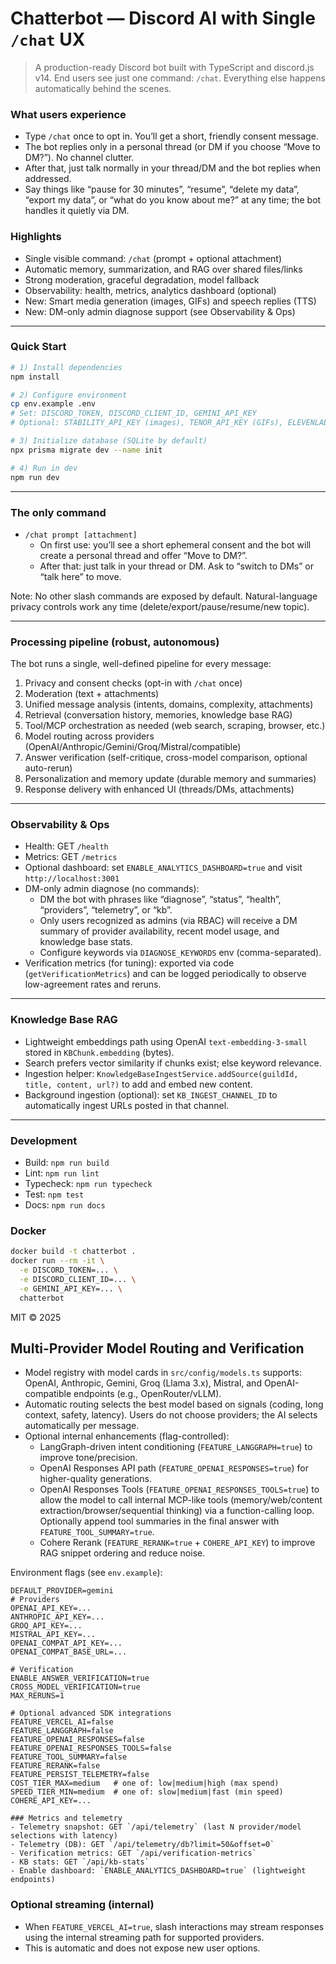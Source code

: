 # Chatterbot — Discord AI with Single `/chat` UX

> A production-ready Discord bot built with TypeScript and discord.js v14. End users see just one command: `/chat`. Everything else happens automatically behind the scenes.

### What users experience
- Type `/chat` once to opt in. You’ll get a short, friendly consent message.
- The bot replies only in a personal thread (or DM if you choose “Move to DM?”). No channel clutter.
- After that, just talk normally in your thread/DM and the bot replies when addressed.
- Say things like “pause for 30 minutes”, “resume”, “delete my data”, “export my data”, or “what do you know about me?” at any time; the bot handles it quietly via DM.

### Highlights
- Single visible command: `/chat` (prompt + optional attachment)
- Automatic memory, summarization, and RAG over shared files/links
- Strong moderation, graceful degradation, model fallback
- Observability: health, metrics, analytics dashboard (optional)
- New: Smart media generation (images, GIFs) and speech replies (TTS)
- New: DM-only admin diagnose support (see Observability & Ops)

---

### Quick Start
```bash
# 1) Install dependencies
npm install

# 2) Configure environment
cp env.example .env
# Set: DISCORD_TOKEN, DISCORD_CLIENT_ID, GEMINI_API_KEY
# Optional: STABILITY_API_KEY (images), TENOR_API_KEY (GIFs), ELEVENLABS_API_KEY (TTS)

# 3) Initialize database (SQLite by default)
npx prisma migrate dev --name init

# 4) Run in dev
npm run dev
```

---

### The only command
- `/chat prompt [attachment]`
  - On first use: you’ll see a short ephemeral consent and the bot will create a personal thread and offer “Move to DM?”.
  - After that: just talk in your thread or DM. Ask to “switch to DMs” or “talk here” to move.
  
Note: No other slash commands are exposed by default. Natural-language privacy controls work any time (delete/export/pause/resume/new topic).

---

### Processing pipeline (robust, autonomous)
The bot runs a single, well-defined pipeline for every message:
1. Privacy and consent checks (opt-in with `/chat` once)
2. Moderation (text + attachments)
3. Unified message analysis (intents, domains, complexity, attachments)
4. Retrieval (conversation history, memories, knowledge base RAG)
5. Tool/MCP orchestration as needed (web search, scraping, browser, etc.)
6. Model routing across providers (OpenAI/Anthropic/Gemini/Groq/Mistral/compatible)
7. Answer verification (self-critique, cross-model comparison, optional auto-rerun)
8. Personalization and memory update (durable memory and summaries)
9. Response delivery with enhanced UI (threads/DMs, attachments)

---

### Observability & Ops
- Health: GET `/health`
- Metrics: GET `/metrics`
- Optional dashboard: set `ENABLE_ANALYTICS_DASHBOARD=true` and visit `http://localhost:3001`
- DM-only admin diagnose (no commands):
  - DM the bot with phrases like “diagnose”, “status”, “health”, “providers”, “telemetry”, or “kb”.
  - Only users recognized as admins (via RBAC) will receive a DM summary of provider availability, recent model usage, and knowledge base stats.
  - Configure keywords via `DIAGNOSE_KEYWORDS` env (comma-separated).
- Verification metrics (for tuning): exported via code (`getVerificationMetrics`) and can be logged periodically to observe low-agreement rates and reruns.

---

### Knowledge Base RAG
- Lightweight embeddings path using OpenAI `text-embedding-3-small` stored in `KBChunk.embedding` (bytes).
- Search prefers vector similarity if chunks exist; else keyword relevance.
- Ingestion helper: `KnowledgeBaseIngestService.addSource(guildId, title, content, url?)` to add and embed new content.
- Background ingestion (optional): set `KB_INGEST_CHANNEL_ID` to automatically ingest URLs posted in that channel.

---

### Development
- Build: `npm run build`
- Lint: `npm run lint`
- Typecheck: `npm run typecheck`
- Test: `npm test`
- Docs: `npm run docs`

### Docker
```bash
docker build -t chatterbot .
docker run --rm -it \
  -e DISCORD_TOKEN=... \
  -e DISCORD_CLIENT_ID=... \
  -e GEMINI_API_KEY=... \
  chatterbot
```

MIT © 2025

## Multi-Provider Model Routing and Verification

- Model registry with model cards in `src/config/models.ts` supports: OpenAI, Anthropic, Gemini, Groq (Llama 3.x), Mistral, and OpenAI-compatible endpoints (e.g., OpenRouter/vLLM).
- Automatic routing selects the best model based on signals (coding, long context, safety, latency). Users do not choose providers; the AI selects automatically per message.
- Optional internal enhancements (flag-controlled):
  - LangGraph-driven intent conditioning (`FEATURE_LANGGRAPH=true`) to improve tone/precision.
  - OpenAI Responses API path (`FEATURE_OPENAI_RESPONSES=true`) for higher-quality generations.
  - OpenAI Responses Tools (`FEATURE_OPENAI_RESPONSES_TOOLS=true`) to allow the model to call internal MCP-like tools (memory/web/content extraction/browser/sequential thinking) via a function-calling loop. Optionally append tool summaries in the final answer with `FEATURE_TOOL_SUMMARY=true`.
  - Cohere Rerank (`FEATURE_RERANK=true` + `COHERE_API_KEY`) to improve RAG snippet ordering and reduce noise.

Environment flags (see `env.example`):

```
DEFAULT_PROVIDER=gemini
# Providers
OPENAI_API_KEY=...
ANTHROPIC_API_KEY=...
GROQ_API_KEY=...
MISTRAL_API_KEY=...
OPENAI_COMPAT_API_KEY=...
OPENAI_COMPAT_BASE_URL=...

# Verification
ENABLE_ANSWER_VERIFICATION=true
CROSS_MODEL_VERIFICATION=true
MAX_RERUNS=1

# Optional advanced SDK integrations
FEATURE_VERCEL_AI=false
FEATURE_LANGGRAPH=false
FEATURE_OPENAI_RESPONSES=false
FEATURE_OPENAI_RESPONSES_TOOLS=false
FEATURE_TOOL_SUMMARY=false
FEATURE_RERANK=false
FEATURE_PERSIST_TELEMETRY=false
COST_TIER_MAX=medium   # one of: low|medium|high (max spend)
SPEED_TIER_MIN=medium  # one of: slow|medium|fast (min speed)
COHERE_API_KEY=...

### Metrics and telemetry
- Telemetry snapshot: GET `/api/telemetry` (last N provider/model selections with latency)
- Telemetry (DB): GET `/api/telemetry/db?limit=50&offset=0`
- Verification metrics: GET `/api/verification-metrics`
- KB stats: GET `/api/kb-stats`
- Enable dashboard: `ENABLE_ANALYTICS_DASHBOARD=true` (lightweight endpoints)
```

### Optional streaming (internal)
- When `FEATURE_VERCEL_AI=true`, slash interactions may stream responses using the internal streaming path for supported providers.
- This is automatic and does not expose new user options.
